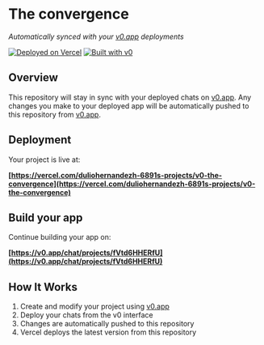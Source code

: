 # The convergence

*Automatically synced with your [v0.app](https://v0.app) deployments*

[![Deployed on Vercel](https://img.shields.io/badge/Deployed%20on-Vercel-black?style=for-the-badge&logo=vercel)](https://vercel.com/duliohernandezh-6891s-projects/v0-the-convergence)
[![Built with v0](https://img.shields.io/badge/Built%20with-v0.app-black?style=for-the-badge)](https://v0.app/chat/projects/fVtd6HHERfU)

## Overview

This repository will stay in sync with your deployed chats on [v0.app](https://v0.app).
Any changes you make to your deployed app will be automatically pushed to this repository from [v0.app](https://v0.app).

## Deployment

Your project is live at:

**[https://vercel.com/duliohernandezh-6891s-projects/v0-the-convergence](https://vercel.com/duliohernandezh-6891s-projects/v0-the-convergence)**

## Build your app

Continue building your app on:

**[https://v0.app/chat/projects/fVtd6HHERfU](https://v0.app/chat/projects/fVtd6HHERfU)**

## How It Works

1. Create and modify your project using [v0.app](https://v0.app)
2. Deploy your chats from the v0 interface
3. Changes are automatically pushed to this repository
4. Vercel deploys the latest version from this repository
